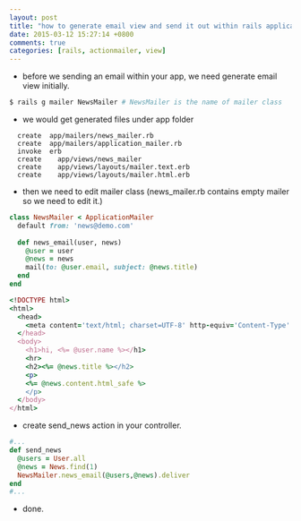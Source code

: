 ```yaml
---
layout: post
title: "how to generate email view and send it out within rails application"
date: 2015-03-12 15:27:14 +0800
comments: true
categories: [rails, actionmailer, view]
---
```

- before we sending an email within your app, we need generate email view initially.
``` bash
$ rails g mailer NewsMailer # NewsMailer is the name of mailer class
```

- we would get generated files under app folder 
```
  create  app/mailers/news_mailer.rb
  create  app/mailers/application_mailer.rb
  invoke  erb
  create    app/views/news_mailer
  create    app/views/layouts/mailer.text.erb
  create    app/views/layouts/mailer.html.erb
```

- then we need to edit mailer class (news_mailer.rb contains empty mailer so we need to edit it.)
``` ruby
class NewsMailer < ApplicationMailer
  default from: 'news@demo.com'
 
  def news_email(user, news)
    @user = user
    @news = news
    mail(to: @user.email, subject: @news.title)
  end
end
```

``` ruby
<!DOCTYPE html>
<html>
  <head>
    <meta content='text/html; charset=UTF-8' http-equiv='Content-Type' />
  </head>
  <body>
    <h1>hi, <%= @user.name %></h1>
    <hr>
    <h2><%= @news.title %></h2>
    <p>
    <%= @news.content.html_safe %>
    </p>
  </body>
</html>
```

- create send_news action in your controller.

``` ruby
#...
def send_news
  @users = User.all
  @news = News.find(1)
  NewsMailer.news_email(@users,@news).deliver
end
#...
```


- done.